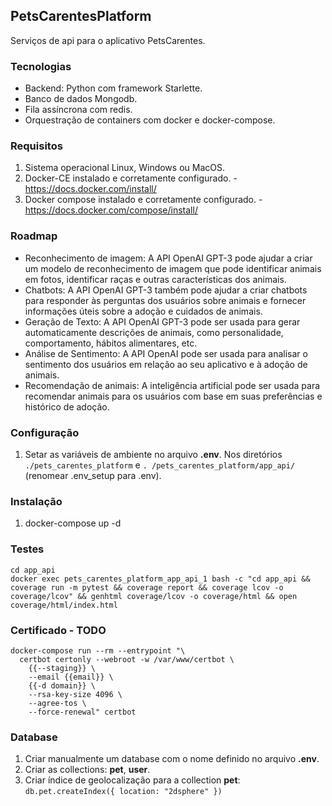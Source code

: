 ## PetsCarentesPlatform

Serviços de api para o aplicativo PetsCarentes.

### Tecnologias

* Backend: Python com framework Starlette.
* Banco de dados Mongodb.
* Fila assíncrona com redis.
* Orquestração de containers com docker e docker-compose.

### Requisitos

1. Sistema operacional Linux, Windows ou MacOS.
2. Docker-CE instalado e corretamente configurado. - https://docs.docker.com/install/
3. Docker compose instalado e corretamente configurado. - https://docs.docker.com/compose/install/

### Roadmap

* Reconhecimento de imagem: A API OpenAI GPT-3 pode ajudar a criar um modelo de reconhecimento de imagem que pode
  identificar animais em fotos, identificar raças e outras características dos animais.
* Chatbots: A API OpenAI GPT-3 também pode ajudar a criar chatbots para responder às perguntas dos usuários sobre
  animais e fornecer informações úteis sobre a adoção e cuidados de animais.
* Geração de Texto: A API OpenAI GPT-3 pode ser usada para gerar automaticamente descrições de animais, como
  personalidade, comportamento, hábitos alimentares, etc.
* Análise de Sentimento: A API OpenAI pode ser usada para analisar o sentimento dos usuários em relação ao seu
  aplicativo e à adoção de animais.
* Recomendação de animais: A inteligência artificial pode ser usada para recomendar animais para os usuários com base em
  suas preferências e histórico de adoção.

### Configuração

1. Setar as variáveis de ambiente no arquivo **.env**. Nos diretórios `./pets_carentes_platform` e `.
   /pets_carentes_platform/app_api/` (renomear .env_setup para .env).

### Instalação

1. docker-compose up -d

### Testes

```
cd app_api
docker exec pets_carentes_platform_app_api_1 bash -c "cd app_api && coverage run -m pytest && coverage report && coverage lcov -o coverage/lcov" && genhtml coverage/lcov -o coverage/html && open coverage/html/index.html
```

### Certificado - TODO

```shell
docker-compose run --rm --entrypoint "\
  certbot certonly --webroot -w /var/www/certbot \
    {{--staging}} \
    --email {{email}} \
    {{-d domain}} \
    --rsa-key-size 4096 \
    --agree-tos \
    --force-renewal" certbot
```

### Database

1. Criar manualmente um database com o nome definido no arquivo **.env**.
2. Criar as collections: **pet**, **user**.
3. Criar índice de geolocalização para a collection **pet**: `db.pet.createIndex({ location: "2dsphere" })`
